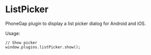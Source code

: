 ListPicker
=============

PhoneGap plugin to display a list picker dialog for Android and iOS.

Usage:

    // Show picker
    window.plugins.listPicker.show();
    
    